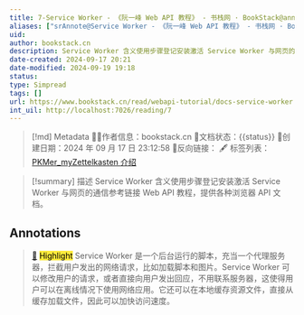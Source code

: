 ```yaml
---
title: 7-Service Worker - 《阮一峰 Web API 教程》 - 书栈网 · BookStack@annote
aliases: ["srAnnote@Service Worker - 《阮一峰 Web API 教程》 - 书栈网 · BookStack"]
uid: 
author: bookstack.cn
description: Service Worker 含义使用步骤登记安装激活 Service Worker 与网页的通信参考链接 Web API 教程，提供各种浏览器 API 文档。
date-created: 2024-09-17 20:21
date-modified: 2024-09-19 19:18
status: 
type: Simpread
tags: []
url: https://www.bookstack.cn/read/webapi-tutorial/docs-service-worker.md
int_uil: http://localhost:7026/reading/7
---
```


> [!md] Metadata
> 🙇‍♂作者信息：bookstack.cn
> 🌱文档状态：{{status}}
> 📅创建日期：2024 年 09 月 17 日 23:12:58
> 🔗反向链接：
> 🖋 标签列表：[PKMer_myZettelkasten 介绍]( https://pkmer.cn/show/20230808170517 )

> [!summary] 描述
> Service Worker 含义使用步骤登记安装激活 Service Worker 与网页的通信参考链接 Web API 教程，提供各种浏览器 API 文档。

## Annotations

> [📌](<http://localhost:7026/reading/7#id=1726585978221>) <mark style="background-color: #ffeb3b">Highlight</mark>
> Service Worker 是一个后台运行的脚本，充当一个代理服务器，拦截用户发出的网络请求，比如加载脚本和图片。Service Worker 可以修改用户的请求，或者直接向用户发出回应，不用联系服务器，这使得用户可以在离线情况下使用网络应用。它还可以在本地缓存资源文件，直接从缓存加载文件，因此可以加快访问速度。

